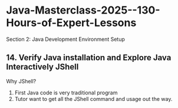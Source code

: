 # Java-Masterclass-2025--130-Hours-of-Expert-Lessons

Section 2: Java Development Environment Setup
## 14. Verify Java installation and Explore Java Interactively JShell
Why JShell?
1. First Java code is very traditional program
2. Tutor want to get all the JShell command and usage out the way.